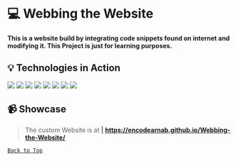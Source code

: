 # :computer: Webbing the Website
**This is a website build by integrating code snippets found on internet and modifying it. This Project is just for learning purposes.**    
## :bulb: Technologies in Action  
<img src="https://img.shields.io/badge/HTML5-20232A?style=for-the-badge&logo=html5&logoColor=E34F26">  <img src="https://img.shields.io/badge/CSS3-20232A?style=for-the-badge&logo=css3&logoColor=1572B6">  <img src="https://img.shields.io/badge/Sass-20232A?style=for-the-badge&logo=sass&logoColor=CC6699">  <img src="https://img.shields.io/badge/Bootstrap-20232A?style=for-the-badge&logo=bootstrap&logoColor=563D7C">  <img src="https://img.shields.io/badge/jQuery-20232A?style=for-the-badge&logo=jquery&logoColor=0769AD">  <img src="https://img.shields.io/badge/JavaScript-20232A?style=for-the-badge&logo=javascript&logoColor=F7DF1E">    <img src="https://img.shields.io/badge/React-20232A?style=for-the-badge&logo=react&logoColor=61DAFB">  <img src="https://img.shields.io/badge/SVG-20232A?style=for-the-badge&logo=SVG&logoColor=FFB13B">    
## :video_camera: Showcase
>The custom Website is at **|** **https://encodearnab.github.io/Webbing-the-Website/**    

<!--<p align="right">
<a href=#> Back to Top </a> 
</p>-->

[```Back to Top```](#)
